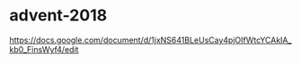 # advent-2018

https://docs.google.com/document/d/1jxNS641BLeUsCay4pjOIfWtcYCAkIA_kb0_FinsWyf4/edit
